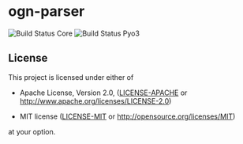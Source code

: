 
ogn-parser
==============================================================================

![Build Status Core](https://github.com/Meisterschueler/ogn-parser-rs/actions/workflows/core.yml/badge.svg)
![Build Status Pyo3](https://github.com/Meisterschueler/ogn-parser-rs/actions/workflows/pyo3.yml/badge.svg)



License
------------------------------------------------------------------------------

This project is licensed under either of

 - Apache License, Version 2.0, ([LICENSE-APACHE](LICENSE-APACHE) or
   <http://www.apache.org/licenses/LICENSE-2.0>)
   
 - MIT license ([LICENSE-MIT](LICENSE-MIT) or
   <http://opensource.org/licenses/MIT>)

at your option.
